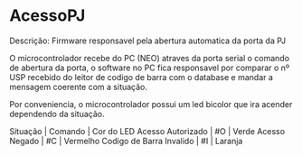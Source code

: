 # AcessoPJ
Descrição: Firmware responsavel pela abertura automatica da porta da PJ

O microcontrolador recebe do PC (NEO) atraves da porta serial o comando de abertura
da porta, o software no PC fica responsavel por comparar o nº USP recebido do leitor
de codigo de barra com o database e mandar a mensagem coerente com a situação.

Por conveniencia, o microcontrolador possui um led bicolor que ira acender dependendo da situação.

Situação                  |  Comando  |   Cor do LED
Acesso Autorizado         |    #O     |    Verde
Acesso Negado             |    #C     |    Vermelho
Codigo de Barra Invalido  |    #I     |    Laranja              
